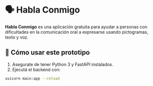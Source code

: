# 🗣️ Habla Conmigo

**Habla Conmigo** es una aplicación gratuita para ayudar a personas con dificultades en la comunicación oral a expresarse usando pictogramas, texto y voz.

## 🔧 Cómo usar este prototipo

1. Asegurate de tener Python 3 y FastAPI instalados.
2. Ejecutá el backend con:

```bash
uvicorn main:app --reload
